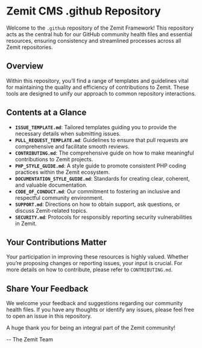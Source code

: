 # Zemit CMS .github Repository

Welcome to the `.github` repository of the Zemit Framework! This repository acts as the central hub for our GitHub community health files and essential resources, ensuring consistency and streamlined processes across all Zemit repositories.

## Overview

Within this repository, you’ll find a range of templates and guidelines vital for maintaining the quality and efficiency of contributions to Zemit. These tools are designed to unify our approach to common repository interactions.

## Contents at a Glance

- **`ISSUE_TEMPLATE.md`**: Tailored templates guiding you to provide the necessary details when submitting issues.
- **`PULL_REQUEST_TEMPLATE.md`**: Guidelines to ensure that pull requests are comprehensive and facilitate smooth reviews.
- **`CONTRIBUTING.md`**: The comprehensive guide on how to make meaningful contributions to Zemit projects.
- **`PHP_STYLE_GUIDE.md`**: A style guide to promote consistent PHP coding practices within the Zemit ecosystem.
- **`DOCUMENTATION_STYLE_GUIDE.md`**: Standards for creating clear, coherent, and valuable documentation.
- **`CODE_OF_CONDUCT.md`**: Our commitment to fostering an inclusive and respectful community environment.
- **`SUPPORT.md`**: Directions on how to obtain support, ask questions, or discuss Zemit-related topics.
- **`SECURITY.md`**: Protocols for responsibly reporting security vulnerabilities in Zemit.

## Your Contributions Matter

Your participation in improving these resources is highly valued. Whether you’re proposing changes or reporting issues, your input is crucial. For more details on how to contribute, please refer to `CONTRIBUTING.md`.

## Share Your Feedback

We welcome your feedback and suggestions regarding our community health files. If you have any thoughts or identify any issues, please feel free to open an issue in this repository.

A huge thank you for being an integral part of the Zemit community!

-- The Zemit Team
